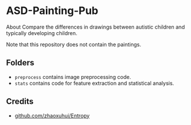 # ASD-Painting-Pub
About Compare the differences in drawings between autistic children and typically developing children.

Note that this repository does not contain the paintings.

## Folders
- `preprocess` contains image preprocessing code.
- `stats` contains code for feature extraction and statistical analysis.

## Credits
- [github.com/zhaoxuhui/Entropy](https://github.com/zhaoxuhui/Entropy)
